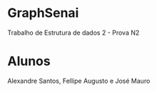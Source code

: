 # GraphSenai
Trabalho de Estrutura de dados 2 - Prova N2

# Alunos
Alexandre Santos, Fellipe Augusto e José Mauro
